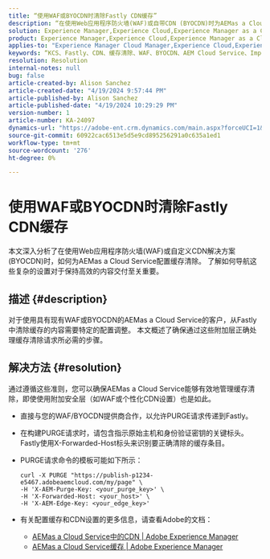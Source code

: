 ```yaml
---
title: “使用WAF或BYOCDN时清除Fastly CDN缓存”
description: “在使用Web应用程序防火墙(WAF)或自带CDN (BYOCDN)时为AEMas a Cloud Service配置缓存清除的分步指南。”
solution: Experience Manager,Experience Cloud,Experience Manager as a Cloud Service
product: Experience Manager,Experience Cloud,Experience Manager as a Cloud Service
applies-to: "Experience Manager Cloud Manager,Experience Cloud,Experience Manager as a Cloud Service,Experience Manager 6.5"
keywords: “KCS、Fastly、CDN、缓存清除、WAF、BYOCDN、AEM Cloud Service、Imperva、反向代理、X-Forwarded-Host、X-AEM-Purge-Key、X-AEM-Edge-Key、curl命令、缓存失效。”
resolution: Resolution
internal-notes: null
bug: false
article-created-by: Alison Sanchez
article-created-date: "4/19/2024 9:57:44 PM"
article-published-by: Alison Sanchez
article-published-date: "4/19/2024 10:29:29 PM"
version-number: 1
article-number: KA-24097
dynamics-url: "https://adobe-ent.crm.dynamics.com/main.aspx?forceUCI=1&pagetype=entityrecord&etn=knowledgearticle&id=292d31d7-97fe-ee11-a1ff-6045bd006149"
source-git-commit: 60922cac6513e5d5e9cd895256291a0c635a1ed1
workflow-type: tm+mt
source-wordcount: '276'
ht-degree: 0%

---
```


# 使用WAF或BYOCDN时清除Fastly CDN缓存


本文深入分析了在使用Web应用程序防火墙(WAF)或自定义CDN解决方案(BYOCDN)时，如何为AEMas a Cloud Service配置缓存清除。 了解如何导航这些复杂的设置对于保持高效的内容交付至关重要。

## 描述 {#description}


对于使用具有现有WAF或BYOCDN的AEMas a Cloud Service的客户，从Fastly中清除缓存的内容需要特定的配置调整。 本文概述了确保通过这些附加层正确处理缓存清除请求所必需的步骤。


## 解决方法 {#resolution}


通过遵循这些准则，您可以确保AEMas a Cloud Service能够有效地管理缓存清除，即使使用附加安全层（如WAF或个性化CDN设置）也是如此。

- 直接与您的WAF/BYOCDN提供商合作，以允许PURGE请求传递到Fastly。
- 在构建PURGE请求时，请包含指示原始主机和身份验证密钥的关键标头。 <br>    Fastly使用X-Forwarded-Host标头来识别要正确清除的缓存条目。
- PURGE请求命令的模板可能如下所示：




  ```
  curl -X PURGE "https://publish-p1234-e5467.adobeaemcloud.com/my/page" \
  -H 'X-AEM-Purge-Key: <your_purge_key>' \
  -H 'X-Forwarded-Host: <your_host>' \
  -H 'X-AEM-Edge-Key: <your_edge_key>'
  ```




- 有关配置缓存和CDN设置的更多信息，请查看Adobe的文档：
   - [AEMas a Cloud Service中的CDN | Adobe Experience Manager](https://experienceleague.adobe.com/docs/experience-manager-cloud-service/implementing/content-delivery/cdn.html)
   - [AEMas a Cloud Service缓存 | Adobe Experience Manager](https://experienceleague.adobe.com/docs/experience-manager-cloud-service/implementing/content-delivery/caching.html)

